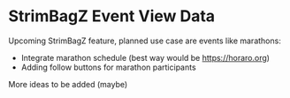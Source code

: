 # StrimBagZ Event View Data

Upcoming StrimBagZ feature, planned use case are events like marathons:

 * Integrate marathon schedule (best way would be https://horaro.org)
 * Adding follow buttons for marathon participants

More ideas to be added (maybe)